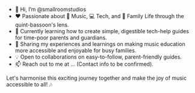 - 👋 Hi, I’m @smallroomstudios
- ❤️ Passionate about 🎵 Music, 💻 Tech, and 🏡 Family Life through the quint-bassoon's lens.
- 🌱 Currently learning how to create simple, digestible tech-help guides for time-poor parents and guardians.
- 🚀 Sharing my experiences and learnings on making music education more accessible and enjoyable for busy families.
- 💡 Open to collaborations on easy-to-follow, parent-friendly guides.
- 📫 Reach out to me at ... (Contact info to be confirmed).

Let's harmonise this exciting journey together and make the joy of music accessible to all! 🎶

<!---
smallroomstudios/smallroomstudios is a ✨ special ✨ repository because its `README.md` (this file) appears on your GitHub profile.
You can click the Preview link to take a look at your changes.
--->
